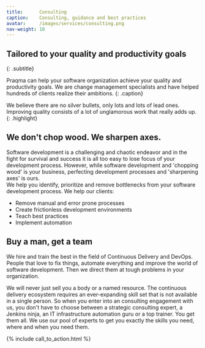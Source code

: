 ```yaml
---
title:      Consulting
caption:    Consulting, guidance and best practices
avatar:     /images/services/consulting.png
nav-weight: 10
---
```


## Tailored to your quality and productivity goals
{: .subtitle}

Praqma can help your software organization achieve your quality and productivity goals.
We are change management specialists and have helped hundreds of clients realize their ambitions.
{: .caption}

We believe there are no silver bullets, only lots and lots of lead ones.
Improving quality consists of a lot of unglamorous work that really adds up.
{: .highlight}

## We don't chop wood. We sharpen axes.

Software development is a challenging and chaotic endeavor and in the fight for survival and success it is all too easy to lose focus of your development process.
However, while software development and 'chopping wood' is your business, perfecting development processes and 'sharpening axes' is ours.  
We help you identify, prioritize and remove bottlenecks from your software development process.
We help our clients:

* Remove manual and error prone processes
* Create frictionless development environments
* Teach best practices
* Implement automation

## Buy a man, get a team

We hire and train the best in the field of Continuous Delivery and DevOps.
People that love to fix things, automate everything and improve the world of software development.
Then we direct them at tough problems in your organization.

We will never just sell you a body or a named resource.
The continuous delivery ecosystem requires an ever-expanding skill set that is not available in a single person.
So when you enter into an consulting engagement with us, you don't have to choose between a strategic consulting expert, a Jenkins ninja, an IT infrastructure automation guru or a top trainer.
You get them all.
We use our pool of experts to get you exactly the skills you need, where and when you need them.

{% include call_to_action.html %}
